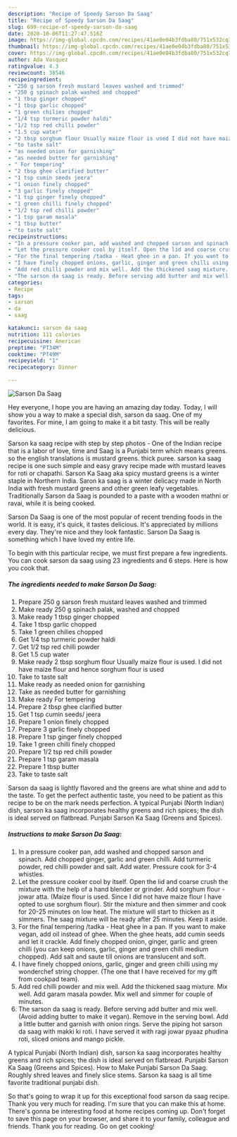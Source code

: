 ```yaml
---
description: "Recipe of Speedy Sarson Da Saag"
title: "Recipe of Speedy Sarson Da Saag"
slug: 699-recipe-of-speedy-sarson-da-saag
date: 2020-10-06T11:27:47.516Z
image: https://img-global.cpcdn.com/recipes/41ae0e04b3fdba80/751x532cq70/sarson-da-saag-recipe-main-photo.jpg
thumbnail: https://img-global.cpcdn.com/recipes/41ae0e04b3fdba80/751x532cq70/sarson-da-saag-recipe-main-photo.jpg
cover: https://img-global.cpcdn.com/recipes/41ae0e04b3fdba80/751x532cq70/sarson-da-saag-recipe-main-photo.jpg
author: Ada Vasquez
ratingvalue: 4.3
reviewcount: 38546
recipeingredient:
- "250 g sarson fresh mustard leaves washed and trimmed"
- "250 g spinach palak washed and chopped"
- "1 tbsp ginger chopped"
- "1 tbsp garlic chopped"
- "1 green chilies chopped"
- "1/4 tsp turmeric powder haldi"
- "1/2 tsp red chilli powder"
- "1.5 cup water"
- "2 tbsp sorghum flour Usually maize flour is used I did not have maize flour and hence sorghum flour is used"
- "to taste salt"
- "as needed onion for garnishing"
- "as needed butter for garnishing"
- " For tempering"
- "2 tbsp ghee clarified butter"
- "1 tsp cumin seeds jeera"
- "1 onion finely chopped"
- "3 garlic finely chopped"
- "1 tsp ginger finely chopped"
- "1 green chilli finely chopped"
- "1/2 tsp red chilli powder"
- "1 tsp garam masala"
- "1 tbsp butter"
- "to taste salt"
recipeinstructions:
- "In a pressure cooker pan, add washed and chopped sarson and spinach. Add chopped ginger, garlic and green chilli. Add turmeric powder, red chilli powder and salt. Add water. Pressure cook for 3-4 whistles."
- "Let the pressure cooker cool by itself. Open the lid and coarse crush the mixture with the help of a hand blender or grinder. Add sorghum flour - jowar atta. (Maize flour is used. Since I did not have maize flour I have opted to use sorghum flour). Stir the mixture and then simmer and cook for 20-25 minutes on low heat. The mixture will start to thicken as it simmers. The saag mixture will be ready after 25 minutes. Keep it aside."
- "For the final tempering /tadka - Heat ghee in a pan. If you want to make vegan, add oil instead of ghee. When the ghee heats, add cumin seeds and let it crackle. Add finely chopped onion, ginger, garlic and green chilli (you can keep onions, garlic, ginger and green chilli medium chopped). Add salt and saute till onions are translucent and soft."
- "I have finely chopped onions, garlic, ginger and green chilli using my wonderchef string chopper. (The one that I have received for my gift from cookpad team)."
- "Add red chilli powder and mix well. Add the thickened saag mixture. Mix well. Add garam masala powder. Mix well and simmer for couple of minutes."
- "The sarson da saag is ready. Before serving add butter and mix well. (Avoid adding butter to make it vegan). Remove in the serving bowl. Add a little butter and garnish with onion rings. Serve the piping hot sarson da saag with makki ki roti. I have served it with ragi jowar pyaaz phudina roti, sliced onions and mango pickle."
categories:
- Recipe
tags:
- sarson
- da
- saag

katakunci: sarson da saag 
nutrition: 111 calories
recipecuisine: American
preptime: "PT34M"
cooktime: "PT49M"
recipeyield: "1"
recipecategory: Dinner

---
```



![Sarson Da Saag](https://img-global.cpcdn.com/recipes/41ae0e04b3fdba80/751x532cq70/sarson-da-saag-recipe-main-photo.jpg)

Hey everyone, I hope you are having an amazing day today. Today, I will show you a way to make a special dish, sarson da saag. One of my favorites. For mine, I am going to make it a bit tasty. This will be really delicious.

Sarson ka saag recipe with step by step photos - One of the Indian recipe that is a labor of love, time and Saag is a Punjabi term which means greens. so the english translations is mustard greens. thick puree. sarson ka saag recipe is one such simple and easy gravy recipe made with mustard leaves for roti or chapathi. Sarson Ka Saag aka spicy mustard greens is a winter staple in Northern India. Saron ka saag is a winter delicacy made in North India with fresh mustard greens and other green leafy vegetables. Traditionally Sarson da Saag is pounded to a paste with a wooden mathni or ravai, while it is being cooked.

Sarson Da Saag is one of the most popular of recent trending foods in the world. It is easy, it's quick, it tastes delicious. It's appreciated by millions every day. They're nice and they look fantastic. Sarson Da Saag is something which I have loved my entire life.


To begin with this particular recipe, we must first prepare a few ingredients. You can cook sarson da saag using 23 ingredients and 6 steps. Here is how you cook that.

<!--inarticleads1-->

##### The ingredients needed to make Sarson Da Saag:

1. Prepare 250 g sarson fresh mustard leaves washed and trimmed
1. Make ready 250 g spinach palak, washed and chopped
1. Make ready 1 tbsp ginger chopped
1. Take 1 tbsp garlic chopped
1. Take 1 green chilies chopped
1. Get 1/4 tsp turmeric powder haldi
1. Get 1/2 tsp red chilli powder
1. Get 1.5 cup water
1. Make ready 2 tbsp sorghum flour Usually maize flour is used. I did not have maize flour and hence sorghum flour is used
1. Take to taste salt
1. Make ready as needed onion for garnishing
1. Take as needed butter for garnishing
1. Make ready  For tempering
1. Prepare 2 tbsp ghee clarified butter
1. Get 1 tsp cumin seeds/ jeera
1. Prepare 1 onion finely chopped
1. Prepare 3 garlic finely chopped
1. Prepare 1 tsp ginger finely chopped
1. Take 1 green chilli finely chopped
1. Prepare 1/2 tsp red chilli powder
1. Prepare 1 tsp garam masala
1. Prepare 1 tbsp butter
1. Take to taste salt


Sarson da saag is lightly flavored and the greens are what shine and add to the taste. To get the perfect authentic taste, you need to be patient as this recipe to be on the mark needs perfection. A typical Punjabi (North Indian) dish, sarson ka saag incorporates healthy greens and rich spices; the dish is ideal served on flatbread. Punjabi Sarson Ka Saag (Greens and Spices). 

<!--inarticleads2-->

##### Instructions to make Sarson Da Saag:

1. In a pressure cooker pan, add washed and chopped sarson and spinach. Add chopped ginger, garlic and green chilli. Add turmeric powder, red chilli powder and salt. Add water. Pressure cook for 3-4 whistles.
1. Let the pressure cooker cool by itself. Open the lid and coarse crush the mixture with the help of a hand blender or grinder. Add sorghum flour - jowar atta. (Maize flour is used. Since I did not have maize flour I have opted to use sorghum flour). Stir the mixture and then simmer and cook for 20-25 minutes on low heat. The mixture will start to thicken as it simmers. The saag mixture will be ready after 25 minutes. Keep it aside.
1. For the final tempering /tadka - Heat ghee in a pan. If you want to make vegan, add oil instead of ghee. When the ghee heats, add cumin seeds and let it crackle. Add finely chopped onion, ginger, garlic and green chilli (you can keep onions, garlic, ginger and green chilli medium chopped). Add salt and saute till onions are translucent and soft.
1. I have finely chopped onions, garlic, ginger and green chilli using my wonderchef string chopper. (The one that I have received for my gift from cookpad team).
1. Add red chilli powder and mix well. Add the thickened saag mixture. Mix well. Add garam masala powder. Mix well and simmer for couple of minutes.
1. The sarson da saag is ready. Before serving add butter and mix well. (Avoid adding butter to make it vegan). Remove in the serving bowl. Add a little butter and garnish with onion rings. Serve the piping hot sarson da saag with makki ki roti. I have served it with ragi jowar pyaaz phudina roti, sliced onions and mango pickle.


A typical Punjabi (North Indian) dish, sarson ka saag incorporates healthy greens and rich spices; the dish is ideal served on flatbread. Punjabi Sarson Ka Saag (Greens and Spices). How to Make Punjabi Sarson Da Saag. Roughly shred leaves and finely slice stems. Sarson ka saag is all time favorite traditional punjabi dish. 

So that's going to wrap it up for this exceptional food sarson da saag recipe. Thank you very much for reading. I'm sure that you can make this at home. There's gonna be interesting food at home recipes coming up. Don't forget to save this page on your browser, and share it to your family, colleague and friends. Thank you for reading. Go on get cooking!
